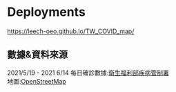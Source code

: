 # Deployments
<https://leech-oeo.github.io/TW_COVID_map/>
## 數據&資料來源
2021/5/19 - 2021 6/14 每日確診數據:[衛生福利部疾病管制署](https://www.cdc.gov.tw/)   
地圖:[OpenStreetMap](https://www.openstreetmap.org/)
